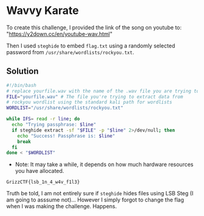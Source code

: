 # Wavvy Karate

To create this challenge, I provided the link of the song on youtube to: "https://y2down.cc/en/youtube-wav.html"

Then I used `steghide` to embed `flag.txt` using a randomly selected password from `/usr/share/wordlists/rockyou.txt`.

## Solution
```bash
#!/bin/bash
# replace yourfile.wav with the name of the .wav file you are trying to extract data from.
FILE="yourfile.wav" # The file you're trying to extract data from
# rockyou wordlist using the standard kali path for wordlists
WORDLIST="/usr/share/wordlists/rockyou.txt"

while IFS= read -r line; do
  echo "Trying passphrase: $line"
  if steghide extract -sf "$FILE" -p "$line" 2>/dev/null; then
    echo "Success! Passphrase is: $line"
    break
  fi
done < "$WORDLIST"
```
- Note: It may take a while, it depends on how much hardware resources you have allocated.

```
GrizzCTF{lsb_1n_4_w4v_f1l3}
```

Truth be told, I am not entirely sure if `steghide` hides files using LSB Steg (I am going to asssume not)... However I simply forgot to change the flag when I was making the challenge. Happens.
